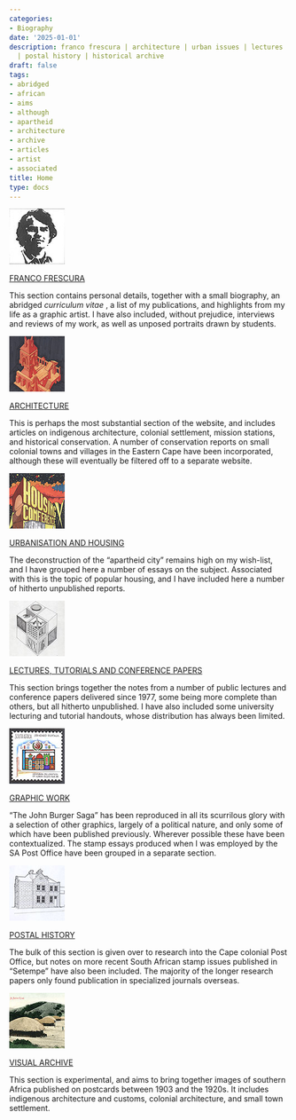 ```yaml
---
categories:
- Biography
date: '2025-01-01'
description: franco frescura | architecture | urban issues | lectures | graphic work
  | postal history | historical archive
draft: false
tags:
- abridged
- african
- aims
- although
- apartheid
- architecture
- archive
- articles
- artist
- associated
title: Home
type: docs
---
```


![portrait-FF](/images/portrait-FF.jpg)

[FRANCO FRESCURA](/biography/franco-full-biography/)

This section contains personal details, together with a small biography, an abridged _curriculum vitae_ , a list of my publications, and highlights from my life as a graphic artist. I have also included, without prejudice, interviews and reviews of my work, as well as unposed portraits drawn by students.

![architecture-icon](/images/architecture-icon.jpg)

[ARCHITECTURE](/architecture/)

This is perhaps the most substantial section of the website, and includes articles on indigenous architecture, colonial settlement, mission stations, and historical conservation. A number of conservation reports on small colonial towns and villages in the Eastern Cape have been incorporated, although these will eventually be filtered off to a separate website.

![urban-issues](/images/urban-issues.jpg)

[URBANISATION AND HOUSING](/urban-issues/)

The deconstruction of the “apartheid city” remains high on my wish-list, and I have grouped here a number of essays on the subject. Associated with this is the topic of popular housing, and I have included here a number of hitherto unpublished reports.

![teachers](/images/teachers.jpg)

[LECTURES, TUTORIALS AND CONFERENCE PAPERS](/lectures/)

This section brings together the notes from a number of public lectures and conference papers delivered since 1977, some being more complete than others, but all hitherto unpublished. I have also included some university lecturing and tutorial handouts, whose distribution has always been limited.

![standard-postage](/images/standard-postage.jpg)

[GRAPHIC WORK](/graphic-work/)

“The John Burger Saga” has been reproduced in all its scurrilous glory with a selection of other graphics, largely of a political nature, and only some of which have been published previously. Wherever possible these have been contextualized. The stamp essays produced when I was employed by the SA Post Office have been grouped in a separate section. 

![conservation](/images/conservation.jpg)

[POSTAL HISTORY](/postal-history/)

The bulk of this section is given over to research into the Cape colonial Post Office, but notes on more recent South African stamp issues published in “Setempe” have also been included. The majority of the longer research papers only found publication in specialized journals overseas.

![native-kraal](/images/native-kraal.jpg)

[VISUAL ARCHIVE](/pages/visual-archive-index/)

This section is experimental, and aims to bring together images of southern Africa published on postcards between 1903 and the 1920s. It includes indigenous architecture and customs, colonial architecture, and small town settlement.